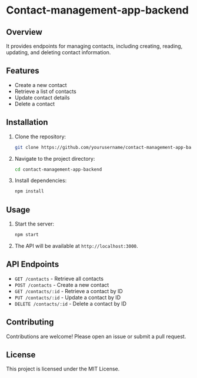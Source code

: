 # Contact-management-app-backend
## Overview

It provides endpoints for managing contacts, including creating, reading, updating, and deleting contact information.

## Features

- Create a new contact
- Retrieve a list of contacts
- Update contact details
- Delete a contact

## Installation

1. Clone the repository:
    ```sh
    git clone https://github.com/yourusername/contact-management-app-backend.git
    ```
2. Navigate to the project directory:
    ```sh
    cd contact-management-app-backend
    ```
3. Install dependencies:
    ```sh
    npm install
    ```

## Usage

1. Start the server:
    ```sh
    npm start
    ```
2. The API will be available at `http://localhost:3000`.

## API Endpoints

- `GET /contacts` - Retrieve all contacts
- `POST /contacts` - Create a new contact
- `GET /contacts/:id` - Retrieve a contact by ID
- `PUT /contacts/:id` - Update a contact by ID
- `DELETE /contacts/:id` - Delete a contact by ID

## Contributing

Contributions are welcome! Please open an issue or submit a pull request.

## License

This project is licensed under the MIT License.
